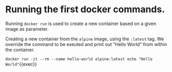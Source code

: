 # Running the first docker commands.

Running `docker run` is used to create a new container based on a given image as parameter.

Creating a new container from the `alpine` image, using the `:latest` tag. We override the command to be exeuted
and print out "Hello World" from within the container.

`docker run -it --rm --name hello-world alpine:latest echo "Hello World"`{{exec}}
